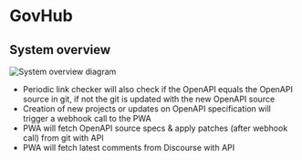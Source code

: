 # GovHub

## System overview

![System overview diagram](http://www.plantuml.com/plantuml/proxy?cache=no&fmt=svg&src=https://raw.github.com/openstate/govhub/master/docs/system_overview.puml)
- Periodic link checker will also check if the OpenAPI equals the OpenAPI source in git, if not the git is updated with the new OpenAPI source
- Creation of new projects or updates on OpenAPI specification will trigger a webhook call to the PWA
- PWA will fetch OpenAPI source specs & apply patches (after webhook call) from git with API
- PWA will fetch latest comments from Discourse with API
